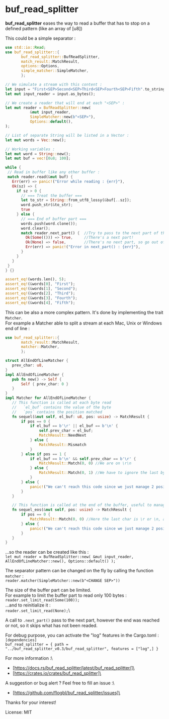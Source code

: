 # buf_read_splitter

**buf_read_splitter** eases the way to read a buffer that has to stop on a defined pattern (like an array of [u8])

This could be a simple separator :
```rust
use std::io::Read;
use buf_read_splitter::{
       buf_read_splitter::BufReadSplitter,
       match_result::MatchResult,
       options::Options,
       simple_matcher::SimpleMatcher,
       };

// We simulate a stream with this content :
let input = "First<SEP>Second<SEP>Third<SEP>Fourth<SEP>Fifth".to_string();
let mut input_reader = input.as_bytes();

// We create a reader that will end at each "<SEP>" :
let mut reader = BufReadSplitter::new(
           &mut input_reader,
           SimpleMatcher::new(b"<SEP>"),
           Options::default(),
);

// List of separate String will be listed in a Vector :
let mut words = Vec::new();

// Working variables :
let mut word = String::new();
let mut buf = vec![0u8; 100];

while {
 // Read in buffer like any other buffer :
 match reader.read(&mut buf) {
   Err(err) => panic!("Error while reading : {err}"),
   Ok(sz) => {
     if sz > 0 {
       // === Treat the buffer ===
       let to_str = String::from_utf8_lossy(&buf[..sz]);
       word.push_str(&to_str);
       true
     } else {
       // === End of buffer part ===
       words.push(word.clone());
       word.clear();
       match reader.next_part() {  //Try to pass to the next part of the buffer
         Ok(Some(())) => true,     //There's a next part!
         Ok(None) => false,        //There's no next part, so go out of the loop
         Err(err) => panic!("Error in next_part() : {err}"),
       }
     }
   }
 }
} {}

assert_eq!(words.len(), 5);
assert_eq!(&words[0], "First");
assert_eq!(&words[1], "Second");
assert_eq!(&words[2], "Third");
assert_eq!(&words[3], "Fourth");
assert_eq!(&words[4], "Fifth");
```

This can be also a more complex pattern. It's done by implementing the trait `Matcher`.\
For example a Matcher able to split a stream at each Mac, Unix or Windows end of line :
```rust
use buf_read_splitter::{
       match_result::MatchResult,
       matcher::Matcher,
       };

struct AllEndOfLineMatcher {
   prev_char: u8,
}
impl AllEndOfLineMatcher {
   pub fn new() -> Self {
       Self { prev_char: 0 }
   }
}
impl Matcher for AllEndOfLineMatcher {
   // This function is called at each byte read
   //   `el_buf` contains the value of the byte
   //   `pos` contains the position matched
   fn sequel(&mut self, el_buf: u8, pos: usize) -> MatchResult {
       if pos == 0 {
           if el_buf == b'\r' || el_buf == b'\n' {
               self.prev_char = el_buf;
               MatchResult::NeedNext
           } else {
               MatchResult::Mismatch
           }
       } else if pos == 1 {
           if el_buf == b'\n' && self.prev_char == b'\r' {
               MatchResult::Match(0, 0) //We are on \r\n
           } else {
               MatchResult::Match(0, 1) //We have to ignore the last byte since it's not a part of the end of line pattern
           }
       } else {
           panic!("We can't reach this code since we just manage 2 positions")
       }
   }

   // This function is called at the end of the buffer, useful to manage partial cases
   fn sequel_eos(&mut self, pos: usize) -> MatchResult {
       if pos == 0 {
           MatchResult::Match(0, 0) //Here the last char is \r or \n, at position 0
       } else {
           panic!("We can't reach this code since we just manage 2 positions")
       }
   }
}
```
...so the reader can be created like this :\
`let mut reader = BufReadSplitter::new( &mut input_reader, AllEndOfLineMatcher::new(), Options::default() );`

The separator pattern can be changed on the fly by calling the function `matcher` :\
`reader.matcher(SimpleMatcher::new(b"<CHANGE SEP>"))`

The size of the buffer part can be limited.\
For example to limit the buffer part to read only 100 bytes :\
`reader.set_limit_read(Some(100));`\
...and to reinitialize it :\
`reader.set_limit_read(None);`\


A call to `.next_part()` pass to the next part, however the end was reached or not, so it skips what has not been readed.


For debug purpose, you can activate the "log" features in the Cargo.toml :\
`[dependencies]`\
`buf_read_splitter = { path = "../buf_read_splitter_v0.3/buf_read_splitter", features = ["log",] }`


For more information :\
- [https://docs.rs/buf_read_splitter/latest/buf_read_splitter/]\
- [https://crates.io/crates/buf_read_splitter]\

A suggestion or bug alert ? Feel free to fill an issue :\
- [https://github.com/flogbl/buf_read_splitter/issues]\

Thanks for your interest!


License: MIT
